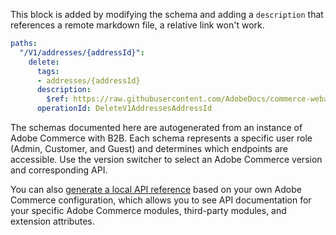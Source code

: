 This block is added by modifying the schema and adding a `description` that references a remote markdown file, a relative link won't work.

```yaml
paths:
  "/V1/addresses/{addressId}":
    delete:
      tags:
      - addresses/{addressId}
      description:
        $ref: https://raw.githubusercontent.com/AdobeDocs/commerce-webapi/main/src/_includes/redocly-intro.md
      operationId: DeleteV1AddressesAddressId
```

The schemas documented here are autogenerated from an instance of Adobe Commerce with B2B. Each schema represents a specific user role (Admin, Customer, and Guest) and determines which endpoints are accessible. Use the version switcher to select an Adobe Commerce version and corresponding API.

You can also <a href="https://developer.adobe.com/commerce/webapi/rest/quick-reference/generate-local" target="_blank">generate a local API reference</a> based on your own Adobe Commerce configuration, which allows you to see API documentation for your specific Adobe Commerce modules, third-party modules, and extension attributes.
